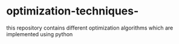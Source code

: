 # optimization-techniques-
this repository contains different optimization algorithms which are implemented using python
